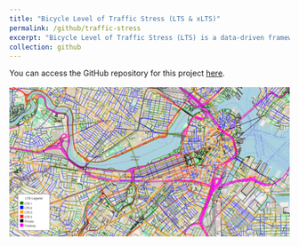 ```yaml
---
title: "Bicycle Level of Traffic Stress (LTS & xLTS)"
permalink: /github/traffic-stress
excerpt: "Bicycle Level of Traffic Stress (LTS) is a data-driven framework that objectively measures how comfortable a road feels for cyclists, with levels ranging from LTS 1 (low-stress, suitable for most cyclists) to LTS 4 (high-stress, requiring high confidence). Crossing Level of Traffic Stress (xLTS) evaluates the comfort and safety for cyclists at intersections or crossings, considering factors like volume and speed of the traffic being crossed, crossing distance, presence of a bike signal, crossing island, RRFB, etc., to rate the stress level Many cyclists feel anxious about crossing busy intersections, regardless of how comfortable the road segment is. By including xLTS, we can better understand the overall comfort level for cyclists, leading to more informed infrastructure decisions.<br/><img src='/images/lts.png'>" 
collection: github
---
```


You can access the GitHub repository for this project [here](https://github.com/NatDave/traffic-stress/).<br/><br/><img src='/images/lts.png'>
